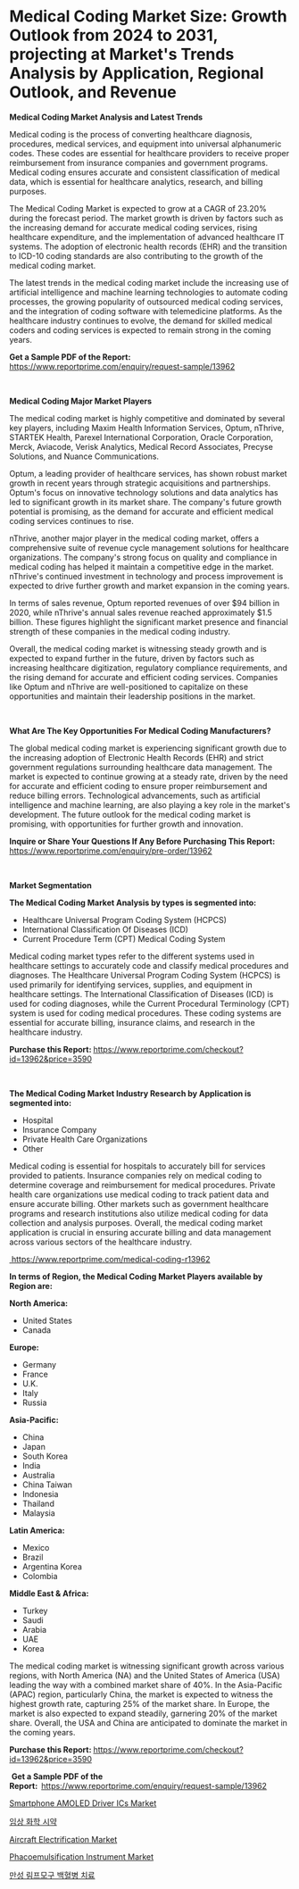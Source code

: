 <p><h1>Medical Coding Market Size: Growth Outlook from 2024 to 2031, projecting at Market's Trends Analysis by Application, Regional Outlook, and Revenue</h1></p><p><strong>Medical Coding Market Analysis and Latest Trends</strong></p>
<p><p>Medical coding is the process of converting healthcare diagnosis, procedures, medical services, and equipment into universal alphanumeric codes. These codes are essential for healthcare providers to receive proper reimbursement from insurance companies and government programs. Medical coding ensures accurate and consistent classification of medical data, which is essential for healthcare analytics, research, and billing purposes.</p><p>The Medical Coding Market is expected to grow at a CAGR of 23.20% during the forecast period. The market growth is driven by factors such as the increasing demand for accurate medical coding services, rising healthcare expenditure, and the implementation of advanced healthcare IT systems. The adoption of electronic health records (EHR) and the transition to ICD-10 coding standards are also contributing to the growth of the medical coding market.</p><p>The latest trends in the medical coding market include the increasing use of artificial intelligence and machine learning technologies to automate coding processes, the growing popularity of outsourced medical coding services, and the integration of coding software with telemedicine platforms. As the healthcare industry continues to evolve, the demand for skilled medical coders and coding services is expected to remain strong in the coming years.</p></p>
<p><strong>Get a Sample PDF of the Report:&nbsp;</strong> <a href="https://www.reportprime.com/enquiry/request-sample/13962">https://www.reportprime.com/enquiry/request-sample/13962</a></p>
<p>&nbsp;</p>
<p><strong>Medical Coding Major Market Players</strong></p>
<p><p>The medical coding market is highly competitive and dominated by several key players, including Maxim Health Information Services, Optum, nThrive, STARTEK Health, Parexel International Corporation, Oracle Corporation, Merck, Aviacode, Verisk Analytics, Medical Record Associates, Precyse Solutions, and Nuance Communications. </p><p>Optum, a leading provider of healthcare services, has shown robust market growth in recent years through strategic acquisitions and partnerships. Optum's focus on innovative technology solutions and data analytics has led to significant growth in its market share. The company's future growth potential is promising, as the demand for accurate and efficient medical coding services continues to rise.</p><p>nThrive, another major player in the medical coding market, offers a comprehensive suite of revenue cycle management solutions for healthcare organizations. The company's strong focus on quality and compliance in medical coding has helped it maintain a competitive edge in the market. nThrive's continued investment in technology and process improvement is expected to drive further growth and market expansion in the coming years.</p><p>In terms of sales revenue, Optum reported revenues of over $94 billion in 2020, while nThrive's annual sales revenue reached approximately $1.5 billion. These figures highlight the significant market presence and financial strength of these companies in the medical coding industry.</p><p>Overall, the medical coding market is witnessing steady growth and is expected to expand further in the future, driven by factors such as increasing healthcare digitization, regulatory compliance requirements, and the rising demand for accurate and efficient coding services. Companies like Optum and nThrive are well-positioned to capitalize on these opportunities and maintain their leadership positions in the market.</p></p>
<p>&nbsp;</p>
<p><strong>What Are The Key Opportunities For Medical Coding Manufacturers?</strong></p>
<p><p>The global medical coding market is experiencing significant growth due to the increasing adoption of Electronic Health Records (EHR) and strict government regulations surrounding healthcare data management. The market is expected to continue growing at a steady rate, driven by the need for accurate and efficient coding to ensure proper reimbursement and reduce billing errors. Technological advancements, such as artificial intelligence and machine learning, are also playing a key role in the market's development. The future outlook for the medical coding market is promising, with opportunities for further growth and innovation.</p></p>
<p><strong>Inquire or Share Your Questions If Any Before Purchasing This Report:</strong> <a href="https://www.reportprime.com/enquiry/pre-order/13962">https://www.reportprime.com/enquiry/pre-order/13962</a></p>
<p>&nbsp;</p>
<p><strong>Market Segmentation</strong></p>
<p><strong>The Medical Coding Market Analysis by types is segmented into:</strong></p>
<p><ul><li>Healthcare Universal Program Coding System (HCPCS)</li><li>International Classification Of Diseases (ICD)</li><li>Current Procedure Term (CPT) Medical Coding System</li></ul></p>
<p><p>Medical coding market types refer to the different systems used in healthcare settings to accurately code and classify medical procedures and diagnoses. The Healthcare Universal Program Coding System (HCPCS) is used primarily for identifying services, supplies, and equipment in healthcare settings. The International Classification of Diseases (ICD) is used for coding diagnoses, while the Current Procedural Terminology (CPT) system is used for coding medical procedures. These coding systems are essential for accurate billing, insurance claims, and research in the healthcare industry.</p></p>
<p><strong>Purchase this Report:&nbsp;</strong><a href="https://www.reportprime.com/checkout?id=13962&price=3590">https://www.reportprime.com/checkout?id=13962&price=3590</a></p>
<p>&nbsp;</p>
<p><strong>The Medical Coding Market Industry Research by Application is segmented into:</strong></p>
<p><ul><li>Hospital</li><li>Insurance Company</li><li>Private Health Care Organizations</li><li>Other</li></ul></p>
<p><p>Medical coding is essential for hospitals to accurately bill for services provided to patients. Insurance companies rely on medical coding to determine coverage and reimbursement for medical procedures. Private health care organizations use medical coding to track patient data and ensure accurate billing. Other markets such as government healthcare programs and research institutions also utilize medical coding for data collection and analysis purposes. Overall, the medical coding market application is crucial in ensuring accurate billing and data management across various sectors of the healthcare industry.</p></p>
<p><a href="https://www.reportprime.com/medical-coding-r13962">&nbsp;https://www.reportprime.com/medical-coding-r13962</a></p>
<p><strong>In terms of Region, the Medical Coding Market Players available by Region are:</strong></p>
<p>
    <p> <strong> North America: </strong>
        <ul>
            <li>United States</li>
            <li>Canada</li>
        </ul>
        </p> 
    <p> <strong> Europe: </strong>
        <ul>
            <li>Germany</li>
            <li>France</li>
            <li>U.K.</li>
            <li>Italy</li>
            <li>Russia</li>
        </ul>
        </p> 
    <p> <strong> Asia-Pacific: </strong>
        <ul>
            <li>China</li>
            <li>Japan</li>
            <li>South Korea</li>
            <li>India</li>
            <li>Australia</li>
            <li>China Taiwan</li>
            <li>Indonesia</li>
            <li>Thailand</li>
            <li>Malaysia</li>
        </ul>
        </p> 
    <p> <strong> Latin America: </strong>
        <ul>
            <li>Mexico</li>
            <li>Brazil</li>
            <li>Argentina Korea</li>
            <li>Colombia</li>
        </ul>
        </p> 
    <p> <strong> Middle East & Africa: </strong>
        <ul>
            <li>Turkey</li>
            <li>Saudi</li>
            <li>Arabia</li>
            <li>UAE</li>
            <li>Korea</li>
        </ul>
    </p>
    </p>
<p><p>The medical coding market is witnessing significant growth across various regions, with North America (NA) and the United States of America (USA) leading the way with a combined market share of 40%. In the Asia-Pacific (APAC) region, particularly China, the market is expected to witness the highest growth rate, capturing 25% of the market share. In Europe, the market is also expected to expand steadily, garnering 20% of the market share. Overall, the USA and China are anticipated to dominate the market in the coming years.</p></p>
<p><strong>Purchase this Report: </strong><a href="https://www.reportprime.com/checkout?id=13962&price=3590">https://www.reportprime.com/checkout?id=13962&price=3590</a></p>
<p>&nbsp;<strong>Get a Sample PDF of the Report:&nbsp;&nbsp;</strong><a href="https://www.reportprime.com/enquiry/request-sample/13962">https://www.reportprime.com/enquiry/request-sample/13962</a></p>
<p><strong></strong></p>
<p><p><a href="https://medium.com/@amandaexton567/global-smartphone-amoled-driver-ics-market-trends-insights-into-growth-opportunities-and-8967786df7dc">Smartphone AMOLED Driver ICs Market</a></p><p><a href="https://medium.com/@dungquinhon1992/%EC%9E%84%EC%83%81-%ED%99%94%ED%95%99-%EC%8B%9C%EC%95%BD-%EC%8B%9C%EC%9E%A5-%EA%B0%9C%EC%9A%94-2024%EB%85%84%EB%B6%80%ED%84%B0-2031%EB%85%84%EA%B9%8C%EC%A7%80%EC%9D%98-%EA%B8%80%EB%A1%9C%EB%B2%8C-%EC%8B%9C%EC%9E%A5-%EB%8F%99%ED%96%A5%EA%B3%BC-%EB%AF%B8%EB%9E%98-%EC%A0%84%EB%A7%9D-8eb16ac0cb67">임상 화학 시약</a></p><p><a href="https://github.com/SheilaBruen2023/Market-Research-Report-List-2/blob/main/aircraft-electrification-market.md">Aircraft Electrification Market</a></p><p><a href="https://medium.com/@diegomoen/global-phacoemulsification-instrument-market-size-is-expected-to-reach-at-a-cagr-of-10-1-856877f622c1">Phacoemulsification Instrument Market</a></p><p><a href="https://medium.com/@arifulislambijoy21_52571/%EB%A7%8C%EC%84%B1-%EB%A6%BC%ED%94%84%EA%B5%AC-%EB%B0%B1%ED%98%88%EB%B3%91-%EC%B9%98%EB%A3%8C-%EC%8B%9C%EC%9E%A5-%EC%A1%B0%EC%82%AC-%EB%B3%B4%EA%B3%A0%EC%84%9C%EC%97%90%EB%8A%94-2024%EB%85%84%EB%B6%80%ED%84%B0-2031%EB%85%84%EA%B9%8C%EC%A7%80-%EC%98%88%EC%83%81%EB%90%9C-5-2-cagr-%EC%84%B1%EC%9E%A5%EB%A5%A0%EC%97%90%EC%84%9C-%EC%8B%9C%EC%9E%A5-%EA%B7%9C%EB%AA%A8-%EC%A0%90%EC%9C%A0%EC%9C%A8-%EC%84%B1%EC%9E%A5%EB%A5%A0%EC%97%90-%EB%8C%80%ED%95%9C-%EB%B6%84%EC%84%9D%EC%9D%B4-%ED%8F%AC%ED%95%A8%EB%90%98%EC%96%B4-%EC%9E%88%EC%8A%B5%EB%8B%88%EB%8B%A4-806a9d6751e0">만성 림프모구 백혈병 치료</a></p></p>